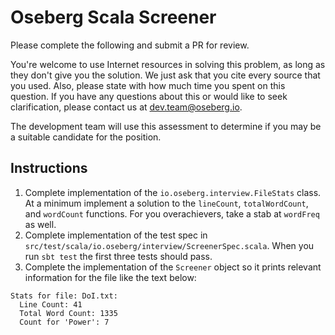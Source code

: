 # Oseberg Scala Screener

Please complete the following and submit a PR for review.

You're welcome to use Internet resources in solving this problem, as long as they don't give you the solution. We just ask that you cite every source that you used. Also, please state with how much time you spent on this question. If you have any questions about this or would like to seek clarification, please contact us at dev.team@oseberg.io.

The development team will use this assessment to determine if you may be a suitable candidate for the position.

## Instructions

1. Complete implementation of the `io.oseberg.interview.FileStats` class.  At a minimum implement a solution to the `lineCount`, `totalWordCount`, and `wordCount` functions.  For you overachievers, take a stab at `wordFreq` as well.
2. Complete implementation of the test spec in `src/test/scala/io.oseberg/interview/ScreenerSpec.scala`.  When you run `sbt test` the first three tests should pass.
3. Complete the implementation of the `Screener` object so it prints relevant information for the file like the text below:

```
Stats for file: DoI.txt:
  Line Count: 41
  Total Word Count: 1335
  Count for 'Power': 7
```
